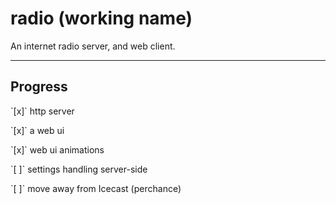 # radio (working name)

An internet radio server, and web client.

---

## Progress

<p>`[x]` http server</p>
<p>`[x]` a web ui</p>
<p>`[x]` web ui animations</p>
<p>`[ ]` settings handling server-side</p>
<p>`[ ]` move away from Icecast (perchance)</p>
